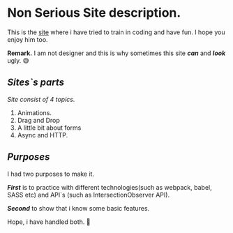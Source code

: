 # Non Serious Site description.
This is the [site](https://heartfelt-crumble-94a423.netlify.app) where i have tried to train in coding and have fun. I hope you enjoy him too. 

**Remark.** I am not designer and this is why sometimes this site ***can*** and ***look*** ugly. :sweat_smile:
## *Sites`s parts*
*Site consist of 4 topics.*
1. Animations.
2. Drag and Drop
3. A little bit about forms
4. Async and HTTP.
## *Purposes*
I had two purposes to make it. 

***First*** is to practice with different technologies(such as webpack, babel, SASS etc) and API`s (such as IntersectionObserver API). 

***Second*** to show that i know some basic features. 

Hope, i have handled both. :partying_face:
